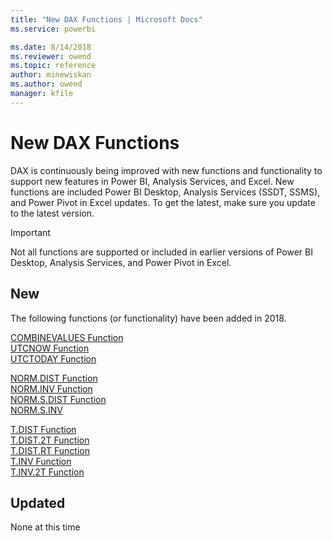 ```yaml
---
title: "New DAX Functions | Microsoft Docs"
ms.service: powerbi 

ms.date: 8/14/2018
ms.reviewer: owend
ms.topic: reference
author: minewiskan
ms.author: owend
manager: kfile
---
```

# New DAX Functions

DAX is continuously being improved with new functions and functionality to support new features in Power BI, Analysis Services, and Excel. New functions are included Power BI Desktop, Analysis Services (SSDT, SSMS), and Power Pivot in Excel updates. To get the latest, make sure you update to the latest version.  

> [!IMPORTANT]
> Not all functions are supported or included in earlier versions of Power BI Desktop, Analysis Services, and Power Pivot in Excel.  

  
 ## New 

 The following functions (or functionality) have been added in 2018. 

[COMBINEVALUES Function](combinevalues-function-dax.md)   
[UTCNOW Function](utcnow-function-dax.md)   
[UTCTODAY Function](utctoday-function-dax.md)

[NORM.DIST Function](norm-dist-dax.md)   
[NORM.INV Function](norm-inv-dax.md)     
[NORM.S.DIST Function](norm-s-dist-dax.md)   
[NORM.S.INV](norm-s-inv-dax.md)   

[T.DIST Function](t-dist-dax.md)   
[T.DIST.2T Function](t-dist-2t-dax.md)   
[T.DIST.RT Function](t-dist-rt-dax.md)   
[T.INV Function](t-inv-dax.md)   
[T.INV.2T Function](t-inv-2t-dax.md)   
  
 
 ## Updated

None at this time
 

  
  
  
  
